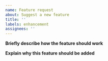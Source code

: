 ```yaml
---
name: Feature request
about: Suggest a new feature
title: ''
labels: enhancement
assignees: ''
---
```


<!-- Before you suggest a feature, please consider whether your idea would benefit
a generic user and whether it fits Tiling Assistant's intended workflow. A suggestion
that depends on a very specific setup or one that completely changes Tiling Assistant's
behavior is very unlikely to be implemented. Please explain your rationale below. -->

**Briefly describe how the feature should work**

**Explain why this feature should be added**

